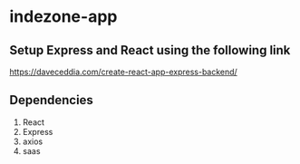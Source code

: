 # indezone-app

## Setup Express and React using the following link

  <https://daveceddia.com/create-react-app-express-backend/>

## Dependencies
   1. React
   2. Express
   3. axios
   4. saas 

